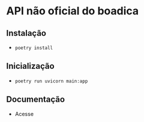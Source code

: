 # API não oficial do boadica
## Instalação
- ```poetry install```
## Inicialização
- ```poetry run uvicorn main:app```
## Documentação
- Acesse 
